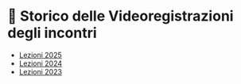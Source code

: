 # 🎥 Storico delle Videoregistrazioni degli incontri

- [Lezioni 2025](https://univr.cloud.panopto.eu/Panopto/Pages/Sessions/List.aspx?folderID=b42fe8c1-a35b-4f91-b818-b294010e5ff0)
- [Lezioni 2024](https://univr.cloud.panopto.eu/Panopto/Pages/Sessions/List.aspx?folderID=c4df8587-8f34-4732-8e51-b12d0108ea08)
- [Lezioni 2023](https://univr.cloud.panopto.eu/Panopto/Pages/Sessions/List.aspx#folderID=%22c4df8587-8f34-4732-8e51-b12d0108ea08%22)


